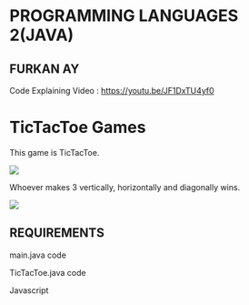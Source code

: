# PROGRAMMING LANGUAGES 2(JAVA)

## FURKAN AY

Code Explaining Video : https://youtu.be/JF1DxTU4yf0

# TicTacToe Games

This game is TicTacToe.

<img src="https://user-images.githubusercontent.com/74255322/111913273-95a14100-8a97-11eb-86a6-44be5843b906.png">

Whoever makes 3 vertically, horizontally and diagonally wins.

<img src="https://user-images.githubusercontent.com/74255322/111913156-0d22a080-8a97-11eb-815c-60f52ce81980.png">

## **REQUIREMENTS**
main.java code

TicTacToe.java code

Javascript
